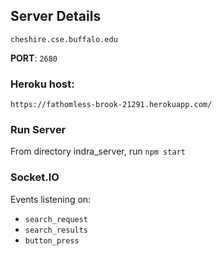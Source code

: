 ## Server Details
`cheshire.cse.buffalo.edu`

**PORT**: `2680`

### Heroku host:
`https://fathomless-brook-21291.herokuapp.com/`

### Run Server
From directory indra_server, run
`npm start`

### Socket.IO
Events listening on:
 - `search_request`
 - `search_results`
 - `button_press`
 
 
